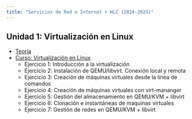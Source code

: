 ```yaml
---
title: "Servicios de Red e Internet + HLC (2024-2025)"
---
```


<!--
## Unidad 9: Clúster de alta disponibilidad

* [Teoría](pdf/clusterHA.pdf)
* [Escenarios de HA con pacemaker y corosync](https://github.com/josedom24/escenarios-HA)
    * [Escenario 1: Balanceo de carga por DNS](https://github.com/josedom24/escenarios-HA/tree/master/01-Balanceo-DNS)
    * [Escenario 2: Balanceo de carga por DNS con nombre virtuales](https://github.com/josedom24/escenarios-HA/tree/master/02-Balanceo-DNS-Delegado)
    * [Escenario 3: Balanceo de carga con HAProxy](https://github.com/josedom24/escenarios-HA/tree/master/03-Balanceo-HAProxy)
    * [Escenario 4: HA con pacemaker y corosync. IP Failover](https://github.com/josedom24/escenarios-HA/tree/master/04-HA-IPFailover)
    * [Escenario 5: HA con pacemaker y corosync. IP Failover + Apache2](https://github.com/josedom24/escenarios-HA/tree/master/05-HA-IPFailover-Apache2)
    * [Escenario 6: HA con pacemaker y corosync. IP Failover + Apache2 + DRBD](https://github.com/josedom24/escenarios-HA/tree/master/06-HA-IPFailover-Apache2%2BDRBD)
    * [Escenario 7: HA con pacemaker y corosync. IP Failover + Apache2 + RDBD + GFS2 (Activo-Activo)](https://github.com/josedom24/escenarios-HA/tree/master/07-HA-IPFailover-Apache2%2BDRBD%2BGFS2)
* [Introducción a los cluster de HA con Galera MariaDB](https://www.josedomingo.org/pledin/2022/02/galera-mariadb/)
* [Práctica: Clúster de Alta Disponibilidad](9_clusterha/practica.html)




## Unidad 9: Almacenamiento

* [Teoría](https://github.com/josedom24/presentaciones/raw/main/servicios/almacenamiento.pdf)
* [Introducción al sistema de ficheros btrfs](9_almacenamiento/btrfs.html)
* [Introducción a iSCSI](9_almacenamiento/iscsi.html)
* [Introducción a DRBD](9_almacenamiento/drbd.html)
* [Introducción a GlusterFS](https://github.com/josedom24/taller_glusterfs)
	* [Taller 1: Introducción a iSCSI](9_almacenamiento/taller1.html)
	* [Taller 2: Creación de un cluster DRBD + OCFS2](9_almacenamiento/taller2.html)


	

	


## Unidad 8: Kubernetes

* [Teoría](https://github.com/josedom24/presentaciones/raw/main/servicios/kubernetes.pdf)
* [Curso Kubernetes](https://github.com/josedom24/curso_kubernetes_ies)
	* [Ejercicio 1: Instalación y configuración de minikube y kubectl](8_k8s/ejercicio1.html)
	* [Ejercicio 2: Trabajando con un Pod multicontenedor (**VOLUNTARIO**)](8_k8s/ejercicio2.html)
	* [Taller 1: Trabajando con Pods](8_k8s/taller1.html)
	* [Taller 2: Trabajando con ReplicaSet](8_k8s/taller2.html)
	* [Taller 3: Trabajando con Deployments](8_k8s/taller3.html)
	* [Taller 4: Trabajando con Services](8_k8s/taller4.html)
	* [Taller 5: Despliegues parametrizados](8_k8s/taller5.html)
	* [Taller 6: Almacenamiento en Kubernetes](8_k8s/taller6.html)
	* [Taller 7: Instalación de un CMS con Helm](8_k8s/taller7.html)
* [Práctica: Kubernetes](8_k8s/practica.html)

## Unidad 7: Servidor de correo electrónico

* [Teoría](pdf/correo.pdf)
* [Resumen: Servidor de correos](7_correo/resumen.html)
* [Curso Correo Electrónico](https://github.com/josedom24/curso_correo_electronico_ies)
	* [Taller 1: Servidor de correo en los servidores de clase](7_correo/taller1.html)
* [Práctica: Instalación y configuración de un servidor de correos en el VPS](7_correo/practica.html)

## Unidad 6: Protocolo DNS

* [Teoría](pdf/dns.pdf)
* [Servidor DNS bind9](pdf/bind9.pdf)
	* [Taller 1: Instalación y configuración del servidor bind9 en nuestra red local](6_dns/taller1.html)
	* [Taller 2: Instalación y configuración de un servidor DNS esclavo](6_dns/taller2.html)
	* [Taller 3: Delegación de subdominios con bind9](6_dns/taller3.html)
* [Práctica: Servidores Web, Base de Datos y DNS en nuestros escenario de OpenStack](6_dns/practica.html)


## Unidad 5: Cloud Computing IaaS. OpenStack 

* [Teoría](pdf/cloudcomputing.pdf)
* [Curso OpenStack](https://github.com/josedom24/curso_openstack_ies)
	* [Taller 1: Trabajo con instancias en OpenStack](5_iaas/taller1.html)
	* [Taller 2: Gestión del almacenamiento en OpenStack](5_iaas/taller2.html)
	* [Taller 3: Gestión de redes en OpenStack](5_iaas/taller3.html)
* [Teoría: Contenedores en instancias de OpenStack](https://www.josedomingo.org/pledin/2022/12/contenedores-instancias-openstack/)
* [Práctica: Escenario en OpenStack](5_iaas/practica.html)


## Unidad 4: Protocolo HTTP

* [Teoría](pdf/http.pdf)
	* [Ejercicio 1: Peticiones HTTP](4_http/ejercicio1.html)
* [Teoría: Configuración básica de Apache2](4_http/apache2.html)
	* [Taller 1: Configuración del servidor web Apache2](4_http/taller1.html)
	* [Taller 2: Instalación de phpmyadmin](4_http/taller2.html)
* [Teoría: Introducción a proxy inverso](4_http/proxy_inverso.html)
	* [Taller 3: Introducción a proxy inverso](4_http/taller3.html)
* [Teoría: Introducción al balanceo de carga con HAProxy](4_http/haproxy.html)
	* [Taller 4: HAproxy como balanceador de carga](4_http/taller4.html)
* [Práctica: Instalación de nginx con PHP](4_http/practica.html)

## Unidad 3: Infraestructura como código
	
* [Teoría](pdf/iac.pdf)
	* [Taller 1: Ansible - Playbook sencillo](3_iac/taller1.html)
	* [Taller 2: Ansible - Playbook con roles](3_iac/taller2.html)
* [Teoría: Introducción al uso de vagrant + libvirt + QEMU/KVM](https://www.josedomingo.org/pledin/2021/09/introduccion-vagrant-libvirt/)
	* [Taller 3: Vagrant - Creación de una máquina virtual](3_iac/taller3.html)
* [Teoría: Presentación - Configuración de redes en KVM y en Vagrant](pdf/redes_kvm_vagrant.pdf)
	* [Taller 4: Vagrant - Creación de escenarios](3_iac/taller4.html)
	* [Taller 5: Vagrant + Ansible](3_iac/taller5.html)
* [Práctica: Creación y configuración de un servidor LAMP](3_iac/practica.html)

## Unidad 2: Protocolo DHCP

* [Teoría](pdf/dhcp.pdf)
	* [Taller 0: Configuración del cliente VPN](2_dhcp/taller0.html)
	* [Taller 1: Instalación y configuración del servidor DHCP](2_dhcp/taller1.html)
	* [Taller 2: Funcionamiento del servidor DHCP](2_dhcp/taller2.html)
* [Práctica: Virtualización en Linux y servidor DHCP (Parte 2)](2_dhcp/practica.html)

-->

## Unidad 1: Virtualización en Linux

* [Teoría](pdf/virtualizacion.pdf)
* [Curso: Virtualización en Linux](https://github.com/josedom24/curso_virtualizacion_linux)
	* Ejercicio 1: Introducción a la virtualización
	* Ejercicio 2: Instalación de QEMU/libvirt. Conexión local y remota
	* Ejercicio 3: Creación de máquinas virtuales desde la línea de comandos
	* Ejercicio 4: Creación de máquinas virtuales con virt-mananger
	* Ejercicio 5: Gestión del almacenamiento en QEMU/KVM + libvirt
	* Ejercicio 6: Clonación e instantáneas de maquinas virtuales
	* Ejercicio 7: Gestión de redes en QEMU/KVM + libvirt
	
	
	
	
<!--
	* [Ejercicio 1: Instalación de QEMU/libvirt. Conexión local y remota](1_virtualizacion/ejercicio1.html)
    * [Ejercicio 2: Creación de máquinas virtuales desde la línea de comandos](1_virtualizacion/ejercicio2.html)
	* [Ejercicio 3: Creación de máquinas virtuales con virt-manager](1_virtualizacion/ejercicio3.html)
    * [Taller 1: Gestión del almacenamiento en QEMU/KVM + libvirt](1_virtualizacion/taller1.html)
	* [Taller 2: Gestión de pool de almacenamiento lógico en KVM/libvirt](1_virtualizacion/taller2.html)
    * [Taller 3: Clonación e instantáneas de maquinas virtuales](1_virtualizacion/taller3.html)
	* [Taller 4: Gestión de redes en QEMU/KVM + libvirt](1_virtualizacion/taller4.html)
    * [Taller 5: Trabajando con contenedores LXC](1_virtualizacion/taller5.html)
* [Práctica: Virtualización en Linux y servidor DHCP (Parte 1)](1_virtualizacion/practica.html)
-->